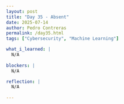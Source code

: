 ```yaml
---
layout: post
title: "Day 35 - Absent"
date: 2025-07-14
author: Pedro Contreras
permalink: /day35.html
tags: ["Cybersecurity", "Machine Learning"]

what_i_learned: |
  N/A
  
blockers: |
  N/A

reflection: |
  N/A
  
---
```

